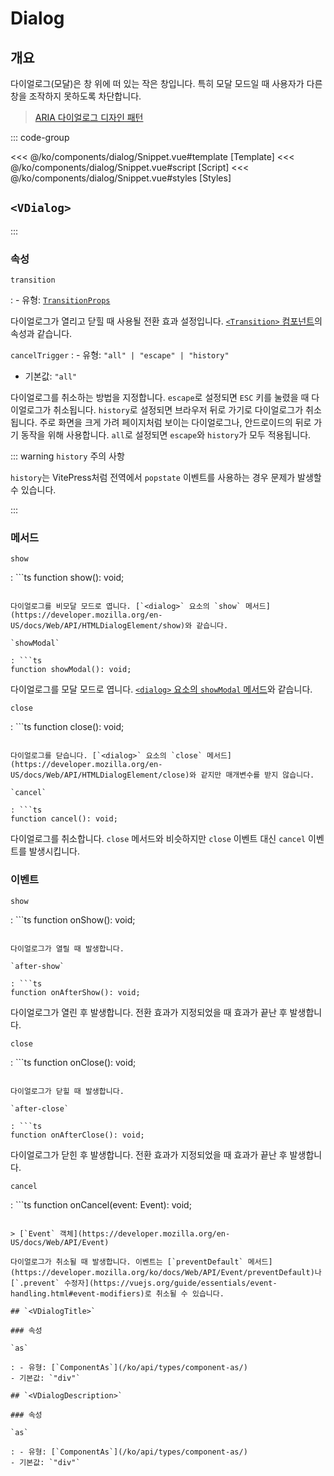 <script setup lang="ts">
import Snippet from "./Snippet.vue";
</script>

# Dialog

## 개요

다이얼로그(모달)은 창 위에 떠 있는 작은 창입니다. 특히 모달 모드일 때 사용자가 다른 창을 조작하지 못하도록 차단합니다.

> [ARIA 다이얼로그 디자인 패턴](https://www.w3.org/WAI/ARIA/apg/patterns/dialog-modal/)

<VComponentPreview>
  <Snippet />
</VComponentPreview>

::: code-group

<<< @/ko/components/dialog/Snippet.vue#template [Template]
<<< @/ko/components/dialog/Snippet.vue#script [Script]
<<< @/ko/components/dialog/Snippet.vue#styles [Styles]

## `<VDialog>`

:::

### 속성

`transition`

: - 유형: [`TransitionProps`](https://vuejs.org/api/built-in-components.html#transition)

  다이얼로그가 열리고 닫힐 때 사용될 전환 효과 설정입니다. [`<Transition>` 컴포넌트](https://vuejs.org/guide/built-ins/transition.html#the-transition-component)의 속성과 같습니다.

`cancelTrigger`
: - 유형: `"all" | "escape" | "history"`
  - 기본값: `"all"`

  다이얼로그를 취소하는 방법을 지정합니다. `escape`로 설정되면 `ESC` 키를 눌렸을 때 다이얼로그가 취소됩니다. `history`로 설정되면 브라우저 뒤로 가기로 다이얼로그가 취소됩니다. 주로 화면을 크게 가려 페이지처럼 보이는 다이얼로그나, 안드로이드의 뒤로 가기 동작을 위해 사용합니다. `all`로 설정되면 `escape`와 `history`가 모두 적용됩니다.

  ::: warning `history` 주의 사항

  `history`는 VitePress처럼 전역에서 `popstate` 이벤트를 사용하는 경우 문제가 발생할 수 있습니다.

  :::

### 메서드

`show`

: ```ts
  function show(): void;
  ```

  다이얼로그를 비모달 모드로 엽니다. [`<dialog>` 요소의 `show` 메서드](https://developer.mozilla.org/en-US/docs/Web/API/HTMLDialogElement/show)와 같습니다.

`showModal`

: ```ts
  function showModal(): void;
  ```

  다이얼로그를 모달 모드로 엽니다. [`<dialog>` 요소의 `showModal` 메서드](https://developer.mozilla.org/en-US/docs/Web/API/HTMLDialogElement/showModal)와 같습니다.

`close`

: ```ts
  function close(): void;
  ```

  다이얼로그를 닫습니다. [`<dialog>` 요소의 `close` 메서드](https://developer.mozilla.org/en-US/docs/Web/API/HTMLDialogElement/close)와 같지만 매개변수를 받지 않습니다.

`cancel`

: ```ts
  function cancel(): void;
  ```

  다이얼로그를 취소합니다. `close` 메서드와 비슷하지만 `close` 이벤트 대신 `cancel` 이벤트를 발생시킵니다.

### 이벤트

`show`

: ```ts
  function onShow(): void;
  ```

  다이얼로그가 열릴 때 발생합니다.

`after-show`

: ```ts
  function onAfterShow(): void;
  ```

  다이얼로그가 열린 후 발생합니다. 전환 효과가 지정되었을 때 효과가 끝난 후 발생합니다.

`close`

: ```ts
  function onClose(): void;
  ```

  다이얼로그가 닫힐 때 발생합니다.

`after-close`

: ```ts
  function onAfterClose(): void;
  ```

  다이얼로그가 닫힌 후 발생합니다. 전환 효과가 지정되었을 때 효과가 끝난 후 발생합니다.

`cancel`

: ```ts
  function onCancel(event: Event): void;
  ```

  > [`Event` 객체](https://developer.mozilla.org/en-US/docs/Web/API/Event)

  다이얼로그가 취소될 때 발생합니다. 이벤트는 [`preventDefault` 메서드](https://developer.mozilla.org/ko/docs/Web/API/Event/preventDefault)나 [`.prevent` 수정자](https://vuejs.org/guide/essentials/event-handling.html#event-modifiers)로 취소될 수 있습니다.

## `<VDialogTitle>`

### 속성

`as`

: - 유형: [`ComponentAs`](/ko/api/types/component-as/)
  - 기본값: `"div"`

## `<VDialogDescription>`

### 속성

`as`

: - 유형: [`ComponentAs`](/ko/api/types/component-as/)
  - 기본값: `"div"`
